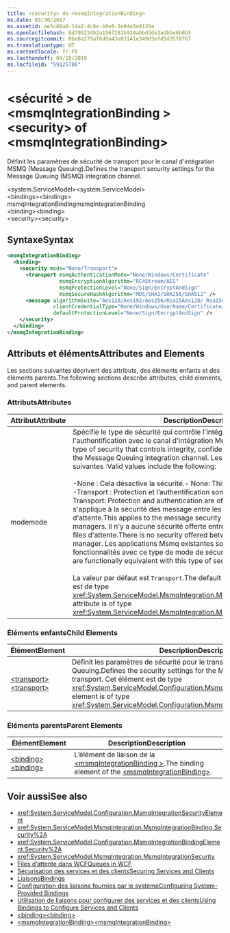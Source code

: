 ```yaml
---
title: <security> de <msmqIntegrationBinding>
ms.date: 03/30/2017
ms.assetid: ae5c68a8-14a2-4c6e-b9e0-3e94e3e9135e
ms.openlocfilehash: 8d79523db2a1567283b934abbd3de1adbbe6b0b5
ms.sourcegitcommit: 0be8a279af6d8a43e03141e349d3efd5d35f8767
ms.translationtype: HT
ms.contentlocale: fr-FR
ms.lasthandoff: 04/18/2019
ms.locfileid: "59125786"
---
```

# <a name="security-of-msmqintegrationbinding"></a><span data-ttu-id="edbdb-102">\<sécurité > de \<msmqIntegrationBinding ></span><span class="sxs-lookup"><span data-stu-id="edbdb-102">\<security> of \<msmqIntegrationBinding></span></span>
<span data-ttu-id="edbdb-103">Définit les paramètres de sécurité de transport pour le canal d'intégration MSMQ (Message Queuing).</span><span class="sxs-lookup"><span data-stu-id="edbdb-103">Defines the transport security settings for the Message Queuing (MSMQ) integration channel.</span></span>  
  
 <span data-ttu-id="edbdb-104">\<system.ServiceModel></span><span class="sxs-lookup"><span data-stu-id="edbdb-104">\<system.ServiceModel></span></span>  
<span data-ttu-id="edbdb-105">\<bindings></span><span class="sxs-lookup"><span data-stu-id="edbdb-105">\<bindings></span></span>  
<span data-ttu-id="edbdb-106">msmqIntegrationBinding</span><span class="sxs-lookup"><span data-stu-id="edbdb-106">msmqIntegrationBinding</span></span>  
<span data-ttu-id="edbdb-107">\<binding></span><span class="sxs-lookup"><span data-stu-id="edbdb-107">\<binding></span></span>  
<span data-ttu-id="edbdb-108">\<security></span><span class="sxs-lookup"><span data-stu-id="edbdb-108">\<security></span></span>  
  
## <a name="syntax"></a><span data-ttu-id="edbdb-109">Syntaxe</span><span class="sxs-lookup"><span data-stu-id="edbdb-109">Syntax</span></span>  
  
```xml  
<msmqIntegrationBinding>
  <binding>
    <security mode="None/Transport">
      <transport msmqAuthenticationMode="None/Windows/Certificate"
                 msmqEncryptionAlgorithm="RC4Stream/AES"
                 msmqProtectionLevel="None/Sign/EncryptAndSign"
                 msmqSecureHashAlgorithm="MD5/SHA1/SHA256/SHA512" />
      <message algorithmSuite="Aes128/Aes192/Aes256/Rsa15Aes128/ Rsa15Aes256/TripleDes"
               clientCredentialType="None/Windows/UserName/Certificate/CardSpace"
               defaultProtectionLevel="None/Sign/EncryptAndSign" />
    </security>
  </binding>
</msmqIntegrationBinding>
```  
  
## <a name="attributes-and-elements"></a><span data-ttu-id="edbdb-110">Attributs et éléments</span><span class="sxs-lookup"><span data-stu-id="edbdb-110">Attributes and Elements</span></span>  
 <span data-ttu-id="edbdb-111">Les sections suivantes décrivent des attributs, des éléments enfants et des éléments parents.</span><span class="sxs-lookup"><span data-stu-id="edbdb-111">The following sections describe attributes, child elements, and parent elements.</span></span>  
  
### <a name="attributes"></a><span data-ttu-id="edbdb-112">Attributs</span><span class="sxs-lookup"><span data-stu-id="edbdb-112">Attributes</span></span>  
  
|<span data-ttu-id="edbdb-113">Attribut</span><span class="sxs-lookup"><span data-stu-id="edbdb-113">Attribute</span></span>|<span data-ttu-id="edbdb-114">Description</span><span class="sxs-lookup"><span data-stu-id="edbdb-114">Description</span></span>|  
|---------------|-----------------|  
|<span data-ttu-id="edbdb-115">mode</span><span class="sxs-lookup"><span data-stu-id="edbdb-115">mode</span></span>|<span data-ttu-id="edbdb-116">Spécifie le type de sécurité qui contrôle l'intégrité, la confidentialité et l'authentification avec le canal d'intégration Message Queuing.</span><span class="sxs-lookup"><span data-stu-id="edbdb-116">Specifies the type of security that controls integrity, confidentiality and authentication with the Message Queuing integration channel.</span></span> <span data-ttu-id="edbdb-117">Les valeurs valides sont les suivantes :</span><span class="sxs-lookup"><span data-stu-id="edbdb-117">Valid values include the following:</span></span><br /><br /> <span data-ttu-id="edbdb-118">-None : Cela désactive la sécurité.</span><span class="sxs-lookup"><span data-stu-id="edbdb-118">-   None: This disables security.</span></span><br /><span data-ttu-id="edbdb-119">-Transport : Protection et l’authentification sont offertes par le transport.</span><span class="sxs-lookup"><span data-stu-id="edbdb-119">-   Transport: Protection and authentication are offered by the transport.</span></span> <span data-ttu-id="edbdb-120">Cela s'applique à la sécurité des message entre les deux gestionnaires de files d'attente.</span><span class="sxs-lookup"><span data-stu-id="edbdb-120">This applies to the message security between the two queue managers.</span></span> <span data-ttu-id="edbdb-121">Il n'y a aucune sécurité offerte entre l'application et gestionnaire de files d'attente.</span><span class="sxs-lookup"><span data-stu-id="edbdb-121">There is no security offered between the application and queue manager.</span></span> <span data-ttu-id="edbdb-122">Les applications Msmq existantes sont équivalentes au niveau des fonctionnalités avec ce type de mode de sécurité.</span><span class="sxs-lookup"><span data-stu-id="edbdb-122">Existing Msmq applications are functionally equivalent with this type of security mode.</span></span><br /><br /> <span data-ttu-id="edbdb-123">La valeur par défaut est `Transport`.</span><span class="sxs-lookup"><span data-stu-id="edbdb-123">The default value is `Transport`.</span></span> <span data-ttu-id="edbdb-124">Cet attribut est de type <xref:System.ServiceModel.MsmqIntegration.MsmqIntegrationSecurityMode>.</span><span class="sxs-lookup"><span data-stu-id="edbdb-124">This attribute is of type <xref:System.ServiceModel.MsmqIntegration.MsmqIntegrationSecurityMode>.</span></span>|  
  
### <a name="child-elements"></a><span data-ttu-id="edbdb-125">Éléments enfants</span><span class="sxs-lookup"><span data-stu-id="edbdb-125">Child Elements</span></span>  
  
|<span data-ttu-id="edbdb-126">Élément</span><span class="sxs-lookup"><span data-stu-id="edbdb-126">Element</span></span>|<span data-ttu-id="edbdb-127">Description</span><span class="sxs-lookup"><span data-stu-id="edbdb-127">Description</span></span>|  
|-------------|-----------------|  
|[<span data-ttu-id="edbdb-128">\<transport></span><span class="sxs-lookup"><span data-stu-id="edbdb-128">\<transport></span></span>](../../../../../docs/framework/configure-apps/file-schema/wcf/transport-of-msmqintegrationbinding.md)|<span data-ttu-id="edbdb-129">Définit les paramètres de sécurité pour le transport d'intégration Message Queuing.</span><span class="sxs-lookup"><span data-stu-id="edbdb-129">Defines the security settings for the Message Queuing integration transport.</span></span> <span data-ttu-id="edbdb-130">Cet élément est de type <xref:System.ServiceModel.Configuration.MsmqTransportSecurityElement>.</span><span class="sxs-lookup"><span data-stu-id="edbdb-130">This element is of type <xref:System.ServiceModel.Configuration.MsmqTransportSecurityElement>.</span></span>|  
  
### <a name="parent-elements"></a><span data-ttu-id="edbdb-131">Éléments parents</span><span class="sxs-lookup"><span data-stu-id="edbdb-131">Parent Elements</span></span>  
  
|<span data-ttu-id="edbdb-132">Élément</span><span class="sxs-lookup"><span data-stu-id="edbdb-132">Element</span></span>|<span data-ttu-id="edbdb-133">Description</span><span class="sxs-lookup"><span data-stu-id="edbdb-133">Description</span></span>|  
|-------------|-----------------|  
|[<span data-ttu-id="edbdb-134">\<binding></span><span class="sxs-lookup"><span data-stu-id="edbdb-134">\<binding></span></span>](../../../../../docs/framework/misc/binding.md)|<span data-ttu-id="edbdb-135">L’élément de liaison de la [ \<msmqIntegrationBinding >](../../../../../docs/framework/configure-apps/file-schema/wcf/msmqintegrationbinding.md).</span><span class="sxs-lookup"><span data-stu-id="edbdb-135">The binding element of the [\<msmqIntegrationBinding>](../../../../../docs/framework/configure-apps/file-schema/wcf/msmqintegrationbinding.md).</span></span>|  
  
## <a name="see-also"></a><span data-ttu-id="edbdb-136">Voir aussi</span><span class="sxs-lookup"><span data-stu-id="edbdb-136">See also</span></span>

- <xref:System.ServiceModel.Configuration.MsmqIntegrationSecurityElement>
- <xref:System.ServiceModel.MsmqIntegration.MsmqIntegrationBinding.Security%2A>
- <xref:System.ServiceModel.Configuration.MsmqIntegrationBindingElement.Security%2A>
- <xref:System.ServiceModel.MsmqIntegration.MsmqIntegrationSecurity>
- [<span data-ttu-id="edbdb-137">Files d’attente dans WCF</span><span class="sxs-lookup"><span data-stu-id="edbdb-137">Queues in WCF</span></span>](../../../../../docs/framework/wcf/feature-details/queues-in-wcf.md)
- [<span data-ttu-id="edbdb-138">Sécurisation des services et des clients</span><span class="sxs-lookup"><span data-stu-id="edbdb-138">Securing Services and Clients</span></span>](../../../../../docs/framework/wcf/feature-details/securing-services-and-clients.md)
- [<span data-ttu-id="edbdb-139">Liaisons</span><span class="sxs-lookup"><span data-stu-id="edbdb-139">Bindings</span></span>](../../../../../docs/framework/wcf/bindings.md)
- [<span data-ttu-id="edbdb-140">Configuration des liaisons fournies par le système</span><span class="sxs-lookup"><span data-stu-id="edbdb-140">Configuring System-Provided Bindings</span></span>](../../../../../docs/framework/wcf/feature-details/configuring-system-provided-bindings.md)
- [<span data-ttu-id="edbdb-141">Utilisation de liaisons pour configurer des services et des clients</span><span class="sxs-lookup"><span data-stu-id="edbdb-141">Using Bindings to Configure Services and Clients</span></span>](../../../../../docs/framework/wcf/using-bindings-to-configure-services-and-clients.md)
- [<span data-ttu-id="edbdb-142">\<binding></span><span class="sxs-lookup"><span data-stu-id="edbdb-142">\<binding></span></span>](../../../../../docs/framework/misc/binding.md)
- [<span data-ttu-id="edbdb-143">\<msmqIntegrationBinding></span><span class="sxs-lookup"><span data-stu-id="edbdb-143">\<msmqIntegrationBinding></span></span>](../../../../../docs/framework/configure-apps/file-schema/wcf/msmqintegrationbinding.md)
